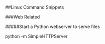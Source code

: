 ##Linux Command Snippets

###Web Related

#####Start a Python webserver to serve files

  python -m SimpleHTTPServer
